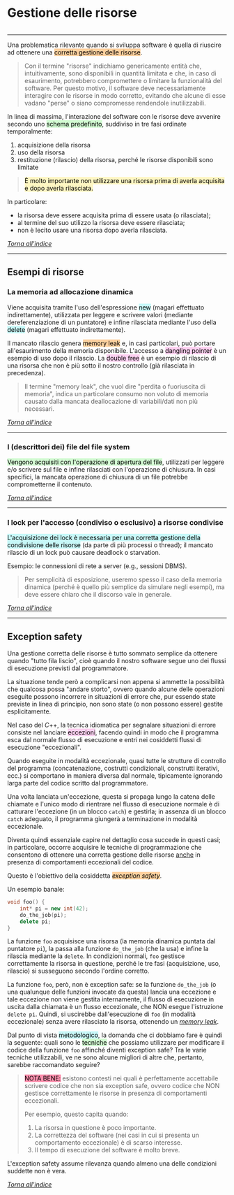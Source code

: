 # Gestione delle risorse
```toc
```
---

Una problematica rilevante quando si sviluppa software è quella di riuscire ad ottenere una <mark style="background: #FFB86CA6;">corretta gestione delle risorse</mark>.

> Con il termine "risorse" indichiamo genericamente entità che, intuitivamente, sono disponibili in quantità limitata e che, in caso di esaurimento, potrebbero compromettere o limitare la funzionalità del software. Per questo motivo, il software deve necessariamente interagire con le risorse in modo corretto, evitando che alcune di esse vadano "perse" o siano compromesse rendendole inutilizzabili.

In linea di massima, l'interazione del software con le risorse deve avvenire secondo uno <mark style="background: #BBFABBA6;">schema predefinito</mark>, suddiviso in tre fasi ordinate temporalmente:
1. acquisizione della risorsa
2. uso della risorsa
3. restituzione (rilascio) della risorsa, perché le risorse disponibili sono limitate

> <mark style="background: #FFF3A3A6;">È molto importante non utilizzare una risorsa prima di averla acquisita e dopo averla rilasciata.</mark>

In particolare:
* la risorsa deve essere acquisita prima di essere usata (o rilasciata);
* al termine del suo utilizzo la risorsa deve essere rilasciata;
* non è lecito usare una risorsa dopo averla rilasciata.

[_Torna all'indice_](#gestione%20delle%20risorse)

---

## Esempi di risorse

### La memoria ad allocazione dinamica
Viene acquisita tramite l'uso dell'espressione <mark style="background: #ABF7F7A6;">new</mark> (magari effettuato indirettamente), utilizzata per leggere e scrivere valori (mediante dereferenziazione di un puntatore) e infine rilasciata mediante l'uso della <mark style="background: #ABF7F7A6;">delete</mark> (magari effettuato indirettamente).

Il mancato rilascio genera <mark style="background: #FFB86CA6;">memory leak</mark> e, in casi particolari, può portare all'esaurimento della memoria disponibile.
L'accesso a <mark style="background: #FFB8EBA6;">dangling pointer</mark> è un esempio di uso dopo il rilascio.
La <mark style="background: #FFB8EBA6;">double free</mark> è un esempio di rilascio di una risorsa che non è più sotto il nostro controllo (già rilasciata in precedenza).

> Il termine "memory leak", che vuol dire "perdita o fuoriuscita di memoria", indica un particolare consumo non voluto di memoria causato dalla mancata deallocazione di variabili/dati non più necessari.

[_Torna all'indice_](#gestione%20delle%20risorse)

---

### I (descrittori dei) file del file system
<mark style="background: #BBFABBA6;">Vengono acquisiti con l'operazione di apertura del file</mark>, utilizzati per leggere e/o scrivere sul file e infine rilasciati con l'operazione di chiusura.
In casi specifici, la mancata operazione di chiusura di un file potrebbe comprometterne il contenuto.

[_Torna all'indice_](#gestione%20delle%20risorse)

---

### I lock per l'accesso (condiviso o esclusivo) a risorse condivise
<mark style="background: #ABF7F7A6;">L'acquisizione dei lock è necessaria per una corretta gestione della condivisione delle risorse</mark> (da parte di più processi o thread); il mancato rilascio di un lock può causare deadlock o starvation.

Esempio: le connessioni di rete a server (e.g., sessioni DBMS).

> Per semplicità di esposizione, useremo spesso il caso della memoria dinamica (perché è quello più semplice da simulare negli esempi), ma deve essere chiaro che il discorso vale in generale.

[_Torna all'indice_](#gestione%20delle%20risorse)

---

## Exception safety
Una gestione corretta delle risorse è tutto sommato semplice da ottenere quando "tutto fila liscio", cioè quando il nostro software segue uno dei flussi di esecuzione previsti dal programmatore.

La situazione tende però a complicarsi non appena si ammette la possibilità che qualcosa possa "andare storto", ovvero quando alcune delle operazioni eseguite possono incorrere in situazioni di errore che, pur essendo state previste in linea di principio, non sono state (o non possono essere) gestite esplicitamente.

Nel caso del $C$++, la tecnica idiomatica per segnalare situazioni di errore consiste nel lanciare <mark style="background: #FFB8EBA6;">eccezioni</mark>, facendo quindi in modo che il programma esca dal normale flusso di esecuzione e entri nei cosiddetti flussi di esecuzione "eccezionali". 

Quando eseguite in modalità eccezionale, quasi tutte le strutture di controllo del programma (concatenazione, costrutti condizionali, construtti iterativi, ecc.) si comportano in maniera diversa dal normale, tipicamente ignorando larga parte del codice scritto dal programmatore. 

Una volta lanciata un'eccezione, questa si propaga lungo la catena delle chiamate e l'unico modo di rientrare nel flusso di esecuzione normale è di catturare l'eccezione (in un blocco `catch`) e gestirla; in assenza di un blocco `catch` adeguato, il programma giungerà a terminazione in modalità eccezionale.

Diventa quindi essenziale capire nel dettaglio cosa succede in questi casi; in particolare, occorre acquisire le tecniche di programmazione che consentono di ottenere una corretta gestione delle risorse <u>anche</u> in presenza di comportamenti eccezionali del codice. 

Questo è l'obiettivo della cosiddetta <mark style="background: #FFB86CA6;">*exception safety*</mark>.

Un esempio banale:
```cpp
void foo() {
	int* pi = new int(42);
	do_the_job(pi);
	delete pi;
}
```

La funzione `foo` acquisisce una risorsa (la memoria dinamica puntata dal puntatore `pi`), la passa alla funzione `do_the_job` (che la usa) e infine la rilascia mediante la `delete`. 
In condizioni normali, `foo` gestisce correttamente la risorsa in questione, perché le tre fasi (acquisizione, uso, rilascio) si susseguono secondo l'ordine corretto.

La funzione `foo`, però, non è exception safe: se la funzione `do_the_job` (o una qualunque delle funzioni invocate da questa) lancia una eccezione e tale eccezione non viene gestita internamente, il flusso di esecuzione in uscita dalla chiamata è un flusso eccezionale, che NON esegue l'istruzione `delete pi`. Quindi, si uscirebbe dall'esecuzione di `foo` (in modalità eccezionale) senza avere rilasciato la risorsa, ottenendo un <u>*memory leak*</u>.

Dal punto di vista <mark style="background: #ABF7F7A6;">metodologico</mark>, la domanda che ci dobbiamo fare è quindi la seguente: quali sono le <mark style="background: #BBFABBA6;">tecniche</mark> che possiamo utilizzare per modificare il codice della funzione `foo` affinché diventi exception safe? Tra le varie tecniche utilizzabili, ve ne sono alcune migliori di altre che, pertanto, sarebbe raccomandato seguire?

> <mark style="background: #FF5582A6;">NOTA BENE:</mark> esistono contesti nei quali è perfettamente accettabile scrivere codice che non sia exception safe, ovvero codice che NON gestisce correttamente le risorse in presenza di comportamenti eccezionali. 
> 
> Per esempio, questo capita quando:
> 1.  La risorsa in questione è poco importante.
> 2.  La correttezza del software (nei casi in cui si presenta un comportamento eccezionale) è di scarso interesse.
> 3.  Il tempo di esecuzione del software è molto breve.

L'exception safety assume rilevanza quando almeno una delle condizioni suddette non è vera.

[_Torna all'indice_](#gestione%20delle%20risorse)